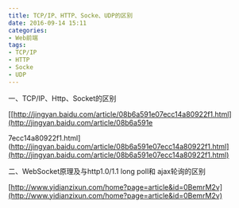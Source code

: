 ```yaml
---
title: TCP/IP、HTTP、Socke、UDP的区别
date: 2016-09-14 15:11
categories:
- Web前端
tags:
- TCP/IP
- HTTP
- Socke
- UDP
---
```

<div class="markdown_views">


一、TCP/IP、Http、Socket的区别   

[[http://jingyan.baidu.com/article/08b6a591e07ecc14a80922f1.html](http://jingyan.baidu.com/article/08b6a591e
<!--more-->
7ecc14a80922f1.html](http://jingyan.baidu.com/article/08b6a591e07ecc14a80922f1.html](http://jingyan.baidu.com/article/08b6a591e07ecc14a80922f1.html)

二、WebSocket原理及与http1.0/1.1 long poll和 ajax轮询的区别   

[http://www.yidianzixun.com/home?page=article&id=0BemrM2v](http://www.yidianzixun.com/home?page=article&id=0BemrM2v)

</div>
